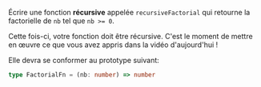 Écrire une fonction **récursive** appelée `recursiveFactorial` qui retourne la factorielle de `nb` tel que `nb >= 0`.

Cette fois-ci, votre fonction doit être récursive. C'est le moment de mettre en œuvre ce que vous avez appris dans la vidéo d'aujourd'hui !

Elle devra se conformer au prototype suivant:

```typescript
type FactorialFn = (nb: number) => number
```